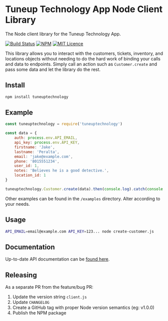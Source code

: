 # Tuneup Technology App Node Client Library

The Node client library for the Tuneup Technology App.

[![Build Status](https://travis-ci.com/ncr4/tuneuptechnology-node.svg?branch=master)](https://travis-ci.com/ncr4/tuneuptechnology-node)
[![NPM](https://img.shields.io/npm/v/tuneuptechnology)](https://github.com/ncr4/tuneuptechnology-node)
[![MIT Licence](https://badges.frapsoft.com/os/mit/mit.svg?v=103)](https://opensource.org/licenses/mit-license.php)

This library allows you to interact with the customers, tickets, inventory, and locations objects without needing to do the hard work of binding your calls and data to endpoints. Simply call an action such as `Customer.create` and pass some data and let the library do the rest.

## Install

```bash
npm install tuneuptechnology
```

## Example

```javascript
const tuneuptechnology = require('tuneuptechnology')

const data = {
    auth: process.env.API_EMAIL,
    api_key: process.env.API_KEY,
    firstname: 'Jake',
    lastname: 'Peralta',
    email: 'jake@example.com',
    phone: '8015551234',
    user_id: 1,
    notes: 'Believes he is a good detective.',
    location_id: 1
}

tuneuptechnology.Customer.create(data).then(console.log).catch(console.log)
```

Other examples can be found in the `/examples` directory. Alter according to your needs.

## Usage

```bash
API_EMAIL=email@example.com API_KEY=123... node create-customer.js
```

## Documentation

Up-to-date API documentation can be [found here](https://app.tuneuptechnology.com/docs/api).

## Releasing

As a separate PR from the feature/bug PR:

1. Update the version string `client.js`
1. Update `CHANGELOG`
1. Create a GitHub tag with proper Node version semantics (eg: v1.0.0)
1. Publish the NPM package
